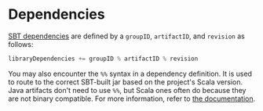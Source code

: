 # Dependencies

[SBT dependencies](https://www.scala-sbt.org/1.x/docs/Library-Management.html#Dependencies) are defined by a `groupID`, `artifactID`, and `revision` as follows:
```scala
libraryDependencies += groupID % artifactID % revision
```

You may also encounter the `%%` syntax in a dependency definition. It is used to route to the correct SBT-built jar based on the project's Scala version. Java artifacts don't need to use `%%`, but Scala ones often do because they are not binary compatible. For more information, refer to [the documentation](https://www.scala-sbt.org/release/docs/Library-Dependencies.html#Getting+the+right+Scala+version+with).
